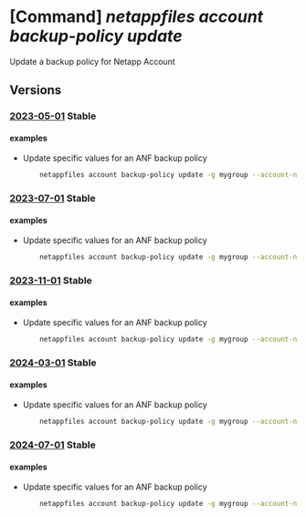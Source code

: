 # [Command] _netappfiles account backup-policy update_

Update a backup policy for Netapp Account

## Versions

### [2023-05-01](/Resources/mgmt-plane/L3N1YnNjcmlwdGlvbnMve30vcmVzb3VyY2Vncm91cHMve30vcHJvdmlkZXJzL21pY3Jvc29mdC5uZXRhcHAvbmV0YXBwYWNjb3VudHMve30vYmFja3VwcG9saWNpZXMve30=/2023-05-01.xml) **Stable**

<!-- mgmt-plane /subscriptions/{}/resourcegroups/{}/providers/microsoft.netapp/netappaccounts/{}/backuppolicies/{} 2023-05-01 -->

#### examples

- Update specific values for an ANF backup policy
    ```bash
        netappfiles account backup-policy update -g mygroup --account-name myaccountname --backup-policy-name mybackuppolicyname --daily-backups 1 --enabled false
    ```

### [2023-07-01](/Resources/mgmt-plane/L3N1YnNjcmlwdGlvbnMve30vcmVzb3VyY2Vncm91cHMve30vcHJvdmlkZXJzL21pY3Jvc29mdC5uZXRhcHAvbmV0YXBwYWNjb3VudHMve30vYmFja3VwcG9saWNpZXMve30=/2023-07-01.xml) **Stable**

<!-- mgmt-plane /subscriptions/{}/resourcegroups/{}/providers/microsoft.netapp/netappaccounts/{}/backuppolicies/{} 2023-07-01 -->

#### examples

- Update specific values for an ANF backup policy
    ```bash
        netappfiles account backup-policy update -g mygroup --account-name myaccountname --backup-policy-name mybackuppolicyname --daily-backups 1 --enabled false
    ```

### [2023-11-01](/Resources/mgmt-plane/L3N1YnNjcmlwdGlvbnMve30vcmVzb3VyY2Vncm91cHMve30vcHJvdmlkZXJzL21pY3Jvc29mdC5uZXRhcHAvbmV0YXBwYWNjb3VudHMve30vYmFja3VwcG9saWNpZXMve30=/2023-11-01.xml) **Stable**

<!-- mgmt-plane /subscriptions/{}/resourcegroups/{}/providers/microsoft.netapp/netappaccounts/{}/backuppolicies/{} 2023-11-01 -->

#### examples

- Update specific values for an ANF backup policy
    ```bash
        netappfiles account backup-policy update -g mygroup --account-name myaccountname --backup-policy-name mybackuppolicyname --daily-backups 1 --enabled false
    ```

### [2024-03-01](/Resources/mgmt-plane/L3N1YnNjcmlwdGlvbnMve30vcmVzb3VyY2Vncm91cHMve30vcHJvdmlkZXJzL21pY3Jvc29mdC5uZXRhcHAvbmV0YXBwYWNjb3VudHMve30vYmFja3VwcG9saWNpZXMve30=/2024-03-01.xml) **Stable**

<!-- mgmt-plane /subscriptions/{}/resourcegroups/{}/providers/microsoft.netapp/netappaccounts/{}/backuppolicies/{} 2024-03-01 -->

#### examples

- Update specific values for an ANF backup policy
    ```bash
        netappfiles account backup-policy update -g mygroup --account-name myaccountname --backup-policy-name mybackuppolicyname --daily-backups 1 --enabled false
    ```

### [2024-07-01](/Resources/mgmt-plane/L3N1YnNjcmlwdGlvbnMve30vcmVzb3VyY2Vncm91cHMve30vcHJvdmlkZXJzL21pY3Jvc29mdC5uZXRhcHAvbmV0YXBwYWNjb3VudHMve30vYmFja3VwcG9saWNpZXMve30=/2024-07-01.xml) **Stable**

<!-- mgmt-plane /subscriptions/{}/resourcegroups/{}/providers/microsoft.netapp/netappaccounts/{}/backuppolicies/{} 2024-07-01 -->

#### examples

- Update specific values for an ANF backup policy
    ```bash
        netappfiles account backup-policy update -g mygroup --account-name myaccountname --backup-policy-name mybackuppolicyname --daily-backups 1 --enabled false
    ```

